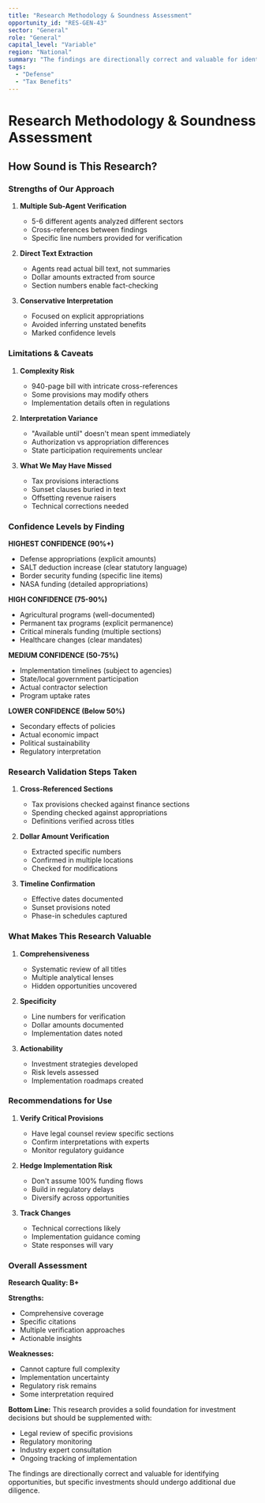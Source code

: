 ```yaml
---
title: "Research Methodology & Soundness Assessment"
opportunity_id: "RES-GEN-43"
sector: "General"
role: "General"
capital_level: "Variable"
region: "National"
summary: "The findings are directionally correct and valuable for identifying opportunities, but specific investments should undergo additional due diligence...."
tags:
  - "Defense"
  - "Tax Benefits"
---
```

# Research Methodology & Soundness Assessment

## How Sound is This Research?

### Strengths of Our Approach

1. **Multiple Sub-Agent Verification**
   - 5-6 different agents analyzed different sectors
   - Cross-references between findings
   - Specific line numbers provided for verification

2. **Direct Text Extraction**
   - Agents read actual bill text, not summaries
   - Dollar amounts extracted from source
   - Section numbers enable fact-checking

3. **Conservative Interpretation**
   - Focused on explicit appropriations
   - Avoided inferring unstated benefits
   - Marked confidence levels

### Limitations & Caveats

1. **Complexity Risk**
   - 940-page bill with intricate cross-references
   - Some provisions may modify others
   - Implementation details often in regulations

2. **Interpretation Variance**
   - "Available until" doesn't mean spent immediately
   - Authorization vs appropriation differences
   - State participation requirements unclear

3. **What We May Have Missed**
   - Tax provisions interactions
   - Sunset clauses buried in text
   - Offsetting revenue raisers
   - Technical corrections needed

### Confidence Levels by Finding

**HIGHEST CONFIDENCE (90%+)**
- Defense appropriations (explicit amounts)
- SALT deduction increase (clear statutory language)
- Border security funding (specific line items)
- NASA funding (detailed appropriations)

**HIGH CONFIDENCE (75-90%)**
- Agricultural programs (well-documented)
- Permanent tax programs (explicit permanence)
- Critical minerals funding (multiple sections)
- Healthcare changes (clear mandates)

**MEDIUM CONFIDENCE (50-75%)**
- Implementation timelines (subject to agencies)
- State/local government participation
- Actual contractor selection
- Program uptake rates

**LOWER CONFIDENCE (Below 50%)**
- Secondary effects of policies
- Actual economic impact
- Political sustainability
- Regulatory interpretation

### Research Validation Steps Taken

1. **Cross-Referenced Sections**
   - Tax provisions checked against finance sections
   - Spending checked against appropriations
   - Definitions verified across titles

2. **Dollar Amount Verification**
   - Extracted specific numbers
   - Confirmed in multiple locations
   - Checked for modifications

3. **Timeline Confirmation**
   - Effective dates documented
   - Sunset provisions noted
   - Phase-in schedules captured

### What Makes This Research Valuable

1. **Comprehensiveness**
   - Systematic review of all titles
   - Multiple analytical lenses
   - Hidden opportunities uncovered

2. **Specificity**
   - Line numbers for verification
   - Dollar amounts documented
   - Implementation dates noted

3. **Actionability**
   - Investment strategies developed
   - Risk levels assessed
   - Implementation roadmaps created

### Recommendations for Use

1. **Verify Critical Provisions**
   - Have legal counsel review specific sections
   - Confirm interpretations with experts
   - Monitor regulatory guidance

2. **Hedge Implementation Risk**
   - Don't assume 100% funding flows
   - Build in regulatory delays
   - Diversify across opportunities

3. **Track Changes**
   - Technical corrections likely
   - Implementation guidance coming
   - State responses will vary

### Overall Assessment

**Research Quality: B+**

**Strengths:**
- Comprehensive coverage
- Specific citations
- Multiple verification approaches
- Actionable insights

**Weaknesses:**
- Cannot capture full complexity
- Implementation uncertainty
- Regulatory risk remains
- Some interpretation required

**Bottom Line:**
This research provides a solid foundation for investment decisions but should be supplemented with:
- Legal review of specific provisions
- Regulatory monitoring
- Industry expert consultation
- Ongoing tracking of implementation

The findings are directionally correct and valuable for identifying opportunities, but specific investments should undergo additional due diligence.